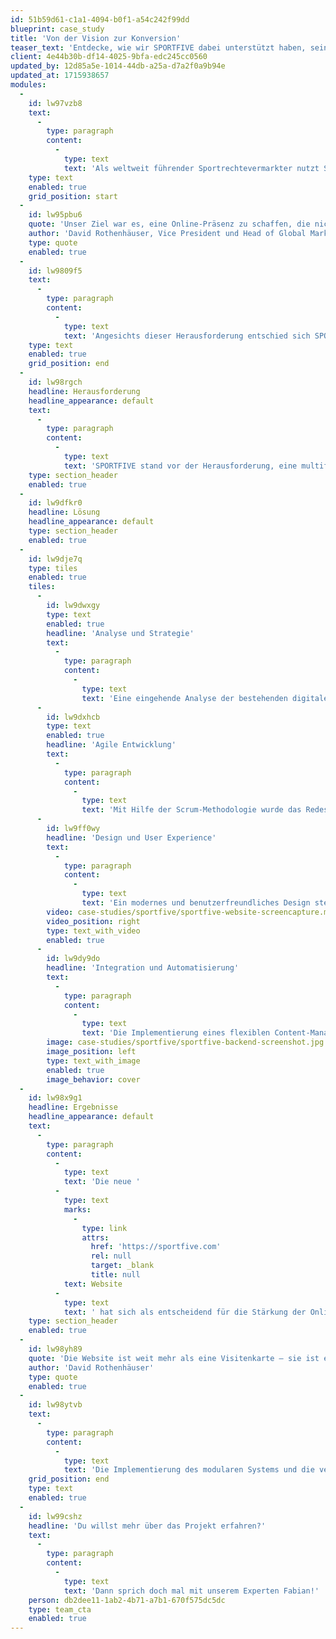 ```yaml
---
id: 51b59d61-c1a1-4094-b0f1-a54c242f99dd
blueprint: case_study
title: 'Von der Vision zur Konversion'
teaser_text: 'Entdecke, wie wir SPORTFIVE dabei unterstützt haben, seine digitale Präsenz neu zu gestalten und eine Website zu schaffen, die nicht nur informiert, sondern aktiv zur Kundengewinnung beiträgt.'
client: 4e44b30b-df14-4025-9bfa-edc245cc0560
updated_by: 12d85a5e-1014-44db-a25a-d7a2f0a9b94e
updated_at: 1715938657
modules:
  -
    id: lw97vzb8
    text:
      -
        type: paragraph
        content:
          -
            type: text
            text: 'Als weltweit führender Sportrechtevermarkter nutzt SPORTFIVE sein vielfältiges Dienstleistungsportfolio, um Marken und Rechteinhaber mit maßgeschneiderten, kreativen Lösungen zusammenzuführen und deren globale Reichweite sowie Sichtbarkeit effektiv zu steigern. Ursprünglich bestand die Webpräsenz von SPORTFIVE aus einer einfachen Single-Page-Website, ergänzt durch diverse themenspezifische Satellitenseiten, die nicht das volle Potenzial des Unternehmens ausschöpften.'
    type: text
    enabled: true
    grid_position: start
  -
    id: lw95pbu6
    quote: 'Unser Ziel war es, eine Online-Präsenz zu schaffen, die nicht nur informativ ist, sondern aktiv zur Kundengewinnung beiträgt und unsere Marktführerschaft unterstreicht'
    author: 'David Rothenhäuser, Vice President und Head of Global Marketing Communications bei SPORTFIVE'
    type: quote
    enabled: true
  -
    id: lw9809f5
    text:
      -
        type: paragraph
        content:
          -
            type: text
            text: 'Angesichts dieser Herausforderung entschied sich SPORTFIVE für eine grundlegende Überarbeitung seiner Online-Präsenz. Ziel war es, eine kohärente und ansprechende Online-Identität zu etablieren, die nicht nur als Informationsquelle dient, sondern auch als effektiver Vertriebskanal fungiert. Hierfür wählte SPORTFIVE mit 21st digital einen Partner, der in der Lage ist, die Webseite strategisch neu zu konzipieren und zu entwickeln.'
    type: text
    enabled: true
    grid_position: end
  -
    id: lw98rgch
    headline: Herausforderung
    headline_appearance: default
    text:
      -
        type: paragraph
        content:
          -
            type: text
            text: 'SPORTFIVE stand vor der Herausforderung, eine multifunktionale Website zu entwickeln, die spezifische, landesweite Kampagnen unterstützt und effiziente Lead-Generierungsprozesse fördert. Das Ziel war, eine Website zu schaffen, die sich nahtlos in bestehende CRM-Systeme integriert und gleichzeitig attraktiv für neue Kunden ist.'
    type: section_header
    enabled: true
  -
    id: lw9dfkr0
    headline: Lösung
    headline_appearance: default
    type: section_header
    enabled: true
  -
    id: lw9dje7q
    type: tiles
    enabled: true
    tiles:
      -
        id: lw9dwxgy
        type: text
        enabled: true
        headline: 'Analyse und Strategie'
        text:
          -
            type: paragraph
            content:
              -
                type: text
                text: 'Eine eingehende Analyse der bestehenden digitalen Assets war der erste Schritt, gefolgt von einer strategischen Neuplanung, die darauf abzielte, die Website als zentralen Touchpoint im digitalen Ökosystem von SPORTFIVE zu etablieren.'
      -
        id: lw9dxhcb
        type: text
        enabled: true
        headline: 'Agile Entwicklung'
        text:
          -
            type: paragraph
            content:
              -
                type: text
                text: 'Mit Hilfe der Scrum-Methodologie wurde das Redesign in zweiwöchigen Sprints durchgeführt, wobei regelmäßige Abstimmungen sicherstellten, dass alle Teammitglieder auf dem gleichen Stand waren und die Ziele effizient erreicht wurden.'
      -
        id: lw9ff0wy
        headline: 'Design und User Experience'
        text:
          -
            type: paragraph
            content:
              -
                type: text
                text: 'Ein modernes und benutzerfreundliches Design stellte sicher, dass die Website nicht nur ansprechend aussah, sondern auch die Interaktion mit den Nutzern förderte und die Conversion Rate steigerte.'
        video: case-studies/sportfive/sportfive-website-screencapture.mp4
        video_position: right
        type: text_with_video
        enabled: true
      -
        id: lw9dy9do
        headline: 'Integration und Automatisierung'
        text:
          -
            type: paragraph
            content:
              -
                type: text
                text: 'Die Implementierung eines flexiblen Content-Management-Systems und die Integration von Funktionen zur Lead-Generierung waren entscheidend für die Steigerung der Effizienz und die Erreichung der Geschäftsziele.'
        image: case-studies/sportfive/sportfive-backend-screenshot.jpg
        image_position: left
        type: text_with_image
        enabled: true
        image_behavior: cover
  -
    id: lw98x9g1
    headline: Ergebnisse
    headline_appearance: default
    text:
      -
        type: paragraph
        content:
          -
            type: text
            text: 'Die neue '
          -
            type: text
            marks:
              -
                type: link
                attrs:
                  href: 'https://sportfive.com'
                  rel: null
                  target: _blank
                  title: null
            text: Website
          -
            type: text
            text: ' hat sich als entscheidend für die Stärkung der Online-Präsenz und die Förderung des Geschäftswachstums erwiesen. Das positive Feedback von Kunden und internen Stakeholdern sowie die signifikante Steigerung der Conversion Rate bestätigen den Erfolg der Initiative.'
    type: section_header
    enabled: true
  -
    id: lw98yh89
    quote: 'Die Website ist weit mehr als eine Visitenkarte – sie ist ein entscheidender Treiber für unser Geschäft. Durch die Neugestaltung konnten wir unsere Markenpräsenz signifikant steigern und effektiv neue Kundenbeziehungen aufbauen'
    author: 'David Rothenhäuser'
    type: quote
    enabled: true
  -
    id: lw98ytvb
    text:
      -
        type: paragraph
        content:
          -
            type: text
            text: 'Die Implementierung des modularen Systems und die verbesserte Flexibilität im Content-Management haben es SPORTFIVE ermöglicht, schnell und autonom auf Marktveränderungen zu reagieren und spezifische Kampangen effektiv zu managen.'
    grid_position: end
    type: text
    enabled: true
  -
    id: lw99cshz
    headline: 'Du willst mehr über das Projekt erfahren?'
    text:
      -
        type: paragraph
        content:
          -
            type: text
            text: 'Dann sprich doch mal mit unserem Experten Fabian!'
    person: db2dee11-1ab2-4b71-a7b1-670f575dc5dc
    type: team_cta
    enabled: true
---
```

